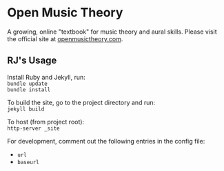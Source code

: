 # Open Music Theory

A growing, online "textbook" for music theory and aural skills. Please visit
the official site at [openmusictheory.com](http://www.openmusictheory.com).

## RJ's Usage

Install Ruby and Jekyll, run:  
`bundle update`  
`bundle install`

To build the site, go to the project directory and run:  
`jekyll build`

To host (from project root):  
`http-server _site`

For development, comment out the following entries in the config file:  

- `url`
- `baseurl`
